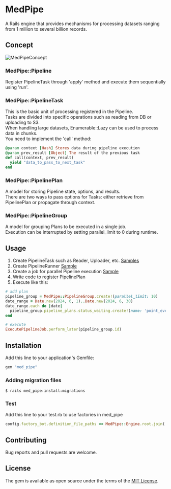 # MedPipe
A Rails engine that provides mechanisms for processing datasets ranging from 1 million to several billion records.

## Concept

![MedPipeConcept](https://github.com/user-attachments/assets/69ef986b-33cc-478c-830f-78d24ff6c9f4)

### MedPipe::Pipeline
Register PipelineTask through 'apply' method and execute them sequentially using 'run'.

### MedPipe::PipelineTask
This is the basic unit of processing registered in the Pipeline.  
Tasks are divided into specific operations such as reading from DB or uploading to S3.  
When handling large datasets, Enumerable::Lazy can be used to process data in chunks.  
You need to implement the 'call' method:

```ruby
@param context [Hash] Stores data during pipeline execution
@param prev_result [Object] The result of the previous task
def call(context, prev_result)
  yield "data_to_pass_to_next_task"
end
```

### MedPipe::PipelinePlan
A model for storing Pipeline state, options, and results.  
There are two ways to pass options for Tasks: either retrieve from PipelinePlan or propagate through context.

### MedPipe::PipelineGroup
A model for grouping Plans to be executed in a single job.  
Execution can be interrupted by setting parallel_limit to 0 during runtime.

## Usage

1. Create PipelineTask such as Reader, Uploader, etc. [Samples](https://github.com/medpeer-dev/med_pipe/tree/main/spec/dummy/app/models/pipeline_task)
2. Create PipelineRunner [Sample](https://github.com/medpeer-dev/med_pipe/blob/main/spec/dummy/app/models/sample_pipeline_runner.rb)
3. Create a job for parallel Pipeline execution [Sample](https://github.com/medpeer-dev/med_pipe/blob/main/spec/dummy/app/jobs/sample_execute_pipeline_job.rb)
4. Write code to register PipelinePlan
5. Execute like this:

```ruby
# add plan
pipeline_group = MedPipe::PipelineGroup.create!(parallel_limit: 10)
date_range = Date.new(2024, 6, 1)..Date.new(2024, 6, 30)
date_range.each do |date|
  pipeline_group.pipeline_plans.status_waiting.create!(name: 'point_events', output_unit: :daily, target_date: date)
end

# execute
ExecutePipelineJob.perform_later(pipeline_group.id)
```

## Installation
Add this line to your application's Gemfile:

```ruby
gem "med_pipe"
```

### Adding migration files

```shell
$ rails med_pipe:install:migrations
```

### Test

Add this line to your test.rb to use factories in med_pipe

```test.rb
config.factory_bot.definition_file_paths << MedPipe::Engine.root.join('spec/factories')
```

## Contributing
Bug reports and pull requests are welcome.

## License
The gem is available as open source under the terms of the [MIT License](https://opensource.org/licenses/MIT).
